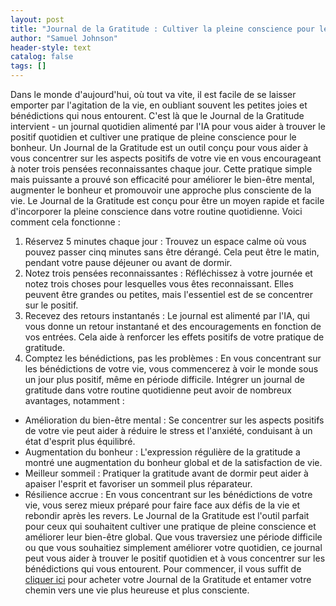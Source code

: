 ```yaml
---
layout: post
title: "Journal de la Gratitude : Cultiver la pleine conscience pour le bonheur"
author: "Samuel Johnson"
header-style: text
catalog: false
tags: []
---
```


Dans le monde d'aujourd'hui, où tout va vite, il est facile de se laisser emporter par l'agitation de la vie, en oubliant souvent les petites joies et bénédictions qui nous entourent. C'est là que le Journal de la Gratitude intervient - un journal quotidien alimenté par l'IA pour vous aider à trouver le positif quotidien et cultiver une pratique de pleine conscience pour le bonheur. Un Journal de la Gratitude est un outil conçu pour vous aider à vous concentrer sur les aspects positifs de votre vie en vous encourageant à noter trois pensées reconnaissantes chaque jour. Cette pratique simple mais puissante a prouvé son efficacité pour améliorer le bien-être mental, augmenter le bonheur et promouvoir une approche plus consciente de la vie. Le Journal de la Gratitude est conçu pour être un moyen rapide et facile d'incorporer la pleine conscience dans votre routine quotidienne. Voici comment cela fonctionne :
1. Réservez 5 minutes chaque jour : Trouvez un espace calme où vous pouvez passer cinq minutes sans être dérangé. Cela peut être le matin, pendant votre pause déjeuner ou avant de dormir.
2. Notez trois pensées reconnaissantes : Réfléchissez à votre journée et notez trois choses pour lesquelles vous êtes reconnaissant. Elles peuvent être grandes ou petites, mais l'essentiel est de se concentrer sur le positif.
3. Recevez des retours instantanés : Le journal est alimenté par l'IA, qui vous donne un retour instantané et des encouragements en fonction de vos entrées. Cela aide à renforcer les effets positifs de votre pratique de gratitude.
4. Comptez les bénédictions, pas les problèmes : En vous concentrant sur les bénédictions de votre vie, vous commencerez à voir le monde sous un jour plus positif, même en période difficile. Intégrer un journal de gratitude dans votre routine quotidienne peut avoir de nombreux avantages, notamment :
- Amélioration du bien-être mental : Se concentrer sur les aspects positifs de votre vie peut aider à réduire le stress et l'anxiété, conduisant à un état d'esprit plus équilibré.
- Augmentation du bonheur : L'expression régulière de la gratitude a montré une augmentation du bonheur global et de la satisfaction de vie.
- Meilleur sommeil : Pratiquer la gratitude avant de dormir peut aider à apaiser l'esprit et favoriser un sommeil plus réparateur.
- Résilience accrue : En vous concentrant sur les bénédictions de votre vie, vous serez mieux préparé pour faire face aux défis de la vie et rebondir après les revers. Le Journal de la Gratitude est l'outil parfait pour ceux qui souhaitent cultiver une pratique de pleine conscience et améliorer leur bien-être global. Que vous traversiez une période difficile ou que vous souhaitiez simplement améliorer votre quotidien, ce journal peut vous aider à trouver le positif quotidien et à vous concentrer sur les bénédictions qui vous entourent. Pour commencer, il vous suffit de [cliquer ici](https://www.example.com) pour acheter votre Journal de la Gratitude et entamer votre chemin vers une vie plus heureuse et plus consciente.